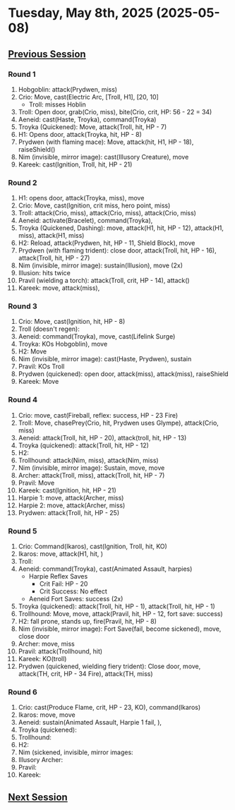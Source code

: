 # Tuesday, May 8th, 2025 (2025-05-08)

## [Previous Session](./2025-04-29.md)

### Round 1

1. Hobgoblin: attack(Prydwen, miss)
1. Crio: Move, cast(Electric Arc, [Troll, H1], [20, 10]
   - Troll: misses Hoblin 
1. Troll: Open door, grab(Crio, miss), bite(Crio, crit, HP: 56 - 22 = 34)
1. Aeneid: cast(Haste, Troyka), command(Troyka)
1. Troyka (Quickened): Move, attack(Troll, hit, HP - 7)
1. H1: Opens door, attack(Troyka, hit, HP - 8)
1. Prydwen (with flaming mace): Move, attack(hit, H1, HP - 18), raiseShield()
1. Nim (invisible, mirror image): cast(Illusory Creature), move
1. Kareek: cast(Ignition, Troll, hit, HP - 21)

### Round 2

1. H1: opens door, attack(Troyka, miss), move
1. Crio: Move, cast(Ignition, crit miss, hero point, miss)
1. Troll: attack(Crio, miss), attack(Crio, miss), attack(Crio, miss)
1. Aeneid: activate(Bracelet), command(Troyka), 
1. Troyka (Quickened, Dashing): move, attack(H1, hit, HP - 12), attack(H1, miss), attack(H1, miss)
1. H2: Reload, attack(Prydwen, hit, HP - 11, Shield Block), move
1. Prydwen (with flaming trident): close door, attack(Troll, hit, HP - 16), attack(Troll, hit, HP - 27)
1. Nim (invisible, mirror image): sustain(Illusion), move (2x)
1. Illusion: hits twice
1. Pravil (wielding a torch): attack(Troll, crit, HP - 14), attack()
1. Kareek: move, attack(miss),

### Round 3

1. Crio: Move, cast(Ignition, hit, HP - 8)
1. Troll (doesn't regen): 
1. Aeneid: command(Troyka), move, cast(Lifelink Surge)
1. Troyka: KOs Hobgoblin), move
1. H2: Move
1. Nim (invisible, mirror image): cast(Haste, Prydwen), sustain
1. Pravil: KOs Troll
1. Prydwen (quickened): open door, attack(miss), attack(miss), raiseShield
1. Kareek: Move

### Round 4

1. Crio: move, cast(Fireball, reflex: success, HP - 23 Fire)
1. Troll: Move, chasePrey(Crio, hit, Prydwen uses Glympe), attack(Crio, miss)
1. Aeneid: attack(Troll, hit, HP - 20), attack(troll, hit, HP - 13)
1. Troyka (quickened): attack(Troll, hit, HP - 12)
1. H2: 
1. Trollhound: attack(Nim, miss), attack(Nim, miss)
1. Nim (invisible, mirror image): Sustain, move, move
1. Archer: attack(Troll, miss), attack(Troll, hit, HP - 7)
1. Pravil: Move
1. Kareek: cast(Ignition, hit, HP - 21)
1. Harpie 1: move, attack(Archer, miss)
1. Harpie 2: move, attack(Archer, miss)
1. Prydwen: attack(Troll, hit, HP - 25)

### Round 5

1. Crio: Command(Ikaros), cast(Ignition, Troll, hit, KO)
1. Ikaros: move, attack(H1, hit, )
1. Troll: 
1. Aeneid: command(Troyka), cast(Animated Assault, harpies)
   - Harpie Reflex Saves
      - Crit Fail: HP - 20
      - Crit Success: No effect
   - Aeneid Fort Saves: success (2x)
1. Troyka (quickened): attack(Troll, hit, HP - 1), attack(Troll, hit, HP - 1)
1. Trollhound: Move, move, attack(Pravil, hit, HP - 12, fort save: success)
1. H2: fall prone, stands up, fire(Pravil, hit, HP - 8)
1. Nim (invisible, mirror image): Fort Save(fail, become sickened), move, close door
1. Archer: move, miss
1. Pravil: attack(Trollhound, hit)
1. Kareek: KO(troll)
1. Prydwen (quickened, wielding fiery trident): Close door, move, attack(TH, crit, HP - 34 Fire), attack(TH, miss)

### Round 6

1. Crio: cast(Produce Flame, crit, HP - 23, KO), command(Ikaros)
1. Ikaros: move, move
1. Aeneid: sustain(Animated Assault, Harpie 1 fail,  ), 
1. Troyka (quickened): 
1. Trollhound: 
1. H2: 
1. Nim (sickened, invisible, mirror images: 
1. Illusory Archer: 
1. Pravil: 
1. Kareek: 

## [Next Session](./2025-xx-xx)
